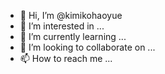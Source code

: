 - 👋 Hi, I’m @kimikohaoyue
- 👀 I’m interested in ...
- 🌱 I’m currently learning ...
- 💞️ I’m looking to collaborate on ...
- 📫 How to reach me ...

<!---
kimikohaoyue/kimikohaoyue is a ✨ special ✨ repository because its `README.md` (this file) appears on your GitHub profile.
You can click the Preview link to take a look at your changes.
--->
